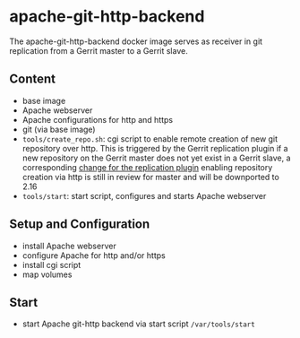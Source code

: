 # apache-git-http-backend

The apache-git-http-backend docker image serves as receiver in git replication
from a Gerrit master to a Gerrit slave.

## Content

* base image
* Apache webserver
* Apache configurations for http and https
* git (via base image)
* `tools/create_repo.sh`: cgi script to enable remote creation of new git
 repository over http. This is triggered by the Gerrit replication plugin
 if a new repository on the Gerrit master does not yet exist in a Gerrit slave,
 a corresponding
 [change for the replication plugin](https://gerrit-review.googlesource.com/c/plugins/replication/+/199900)
 enabling repository creation via http is still in review for master and will be
 downported to 2.16
* `tools/start`: start script, configures and starts Apache
 webserver

## Setup and Configuration

* install Apache webserver
* configure Apache for http and/or https
* install cgi script
* map volumes

## Start

* start Apache git-http backend via start script `/var/tools/start`
